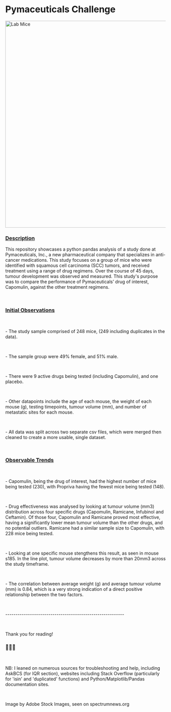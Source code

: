 <h1>Pymaceuticals Challenge</h1>
<img
        src="https://spectrumnews-web-assets.s3.amazonaws.com/wp-content/uploads/2020/01/22152014/20201214-Pogz-844.jpg"
        alt="Lab Mice"
        width="650"
      />
</br>
<h3><u>Description</u></h3>
<p>
This repository showcases a python pandas analysis of a study done at Pymaceuticals, Inc., a new pharmaceutical company that specializes in anti-cancer medications. This study focuses on a group of mice who were identified with squamous cell carcinoma (SCC) tumors, and received treatment using a range of drug regimens. Over the course of 45 days, tumour development was observed and measured. This study's purpose was to compare the performance of Pymaceuticals’ drug of interest, Capomulin, against the other treatment regimens.</p>
</br>
<h3><u>Initial Observations</u></h3>
</br>
<p>- The study sample comprised of 248 mice, (249 including duplicates in the data).</p> 
</br>
<p>- The sample group were 49% female, and 51% male.</p> 
</br>
<p>- There were 9 active drugs being tested (including Capomulin), and one placebo.</p> 
</br>
<p>- Other datapoints include the age of each mouse, the weight of each mouse (g), testing timepoints, tumour volume (mm), and number of metastatic sites for each mouse.</p> 
</br>
<p>- All data was split across two separate csv files, which were merged then cleaned to create a more usable, single dataset.</p> 
</br>
<h3><u>Observable Trends</u></h3>
</br> 
<p>- Capomulin, being the drug of interest, had the highest number of mice being tested (230), with Propriva having the fewest mice being tested (148).</p> 
</br>
<p>- Drug effectiveness was analysed by looking at tumour volume (mm3) distribution across four specific drugs (Capomulin, Ramicane, Infubinol and Ceftamin). Of those four, Capomulin and Ramicane proved most effective, having a significantly lower mean tumour volume than the other drugs, and no potential outliers. Ramicane had a similar sample size to Capomulin, with 228 mice being tested.</p> 
</br>
<p>- Looking at one specific mouse stengthens this result, as seen in mouse s185. In the line plot, tumour volume decreases by more than 20mm3 across the study timeframe.</p> 
</br>
<p>- The correlation between average weight (g) and average tumour volume (mm) is 0.84, which is a very strong indication of a direct positive relationship between the two factors.</p> 
</br>
<p>----------------------------------------------------------</p> 
</br>
<p>Thank you for reading!</p> 
<h3>🐁🐁🐁</h3>
</br>
<p>NB: I leaned on numerous sources for troubleshooting and help, including AskBCS (for IQR section), websites including Stack Overflow (particularly for 'isin' and 'duplicated' functions) and Python/Matplotlib/Pandas documentation sites. </p>
</br>
<p>Image by Adobe Stock Images, seen on spectrumnews.org</p>
